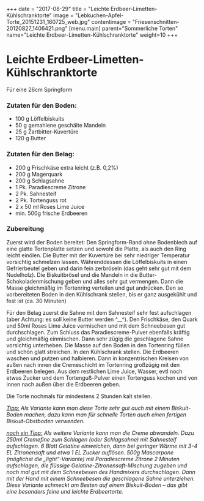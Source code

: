 +++
date = "2017-08-29"
title = "Leichte Erdbeer-Limetten-Kühlschranktorte"
image = "Lebkuchen-Apfel-Torte_20151231_160725_web.jpg"
contentimage = "Friesenschnitten-20120827_1406421.png"
[menu.main]
    parent="Sommerliche Torten"
    name="Leichte Erdbeer-Limetten-Kühlschranktorte"
	weight=10
+++

# Leichte Erdbeer-Limetten-Kühlschranktorte

Für eine 26cm Springform

### Zutaten für den Boden:

- 100 g Löffelbiskuits
- 50 g gemahlene geschälte Mandeln
- 25 g Zartbitter-Kuvertüre
- 120 g Butter

### Zutaten für den Belag:

- 200 g Frischkäse extra leicht (z.B. 0,2%)
- 200 g Magerquark
- 200 g Schlagsahne
- 1 Pk. Paradiescreme Zitrone
- 2 Pk. Sahnesteif
- 2 Pk. Tortenguss rot
- 2 x 50 ml Roses Lime Juice
- min. 500g frische Erdbeeren

### Zubereitung

Zuerst wird der Boden bereitet: Den Springform-Rand ohne Bodenblech auf eine glatte Tortenplatte setzen und sowohl die Platte, als auch den Ring leicht einölen. Die Butter mit  der Kuvertüre bei sehr niedriger Temperatur vorsichtig schmelzen lassen. Währenddessen die Löffelbiskuits in einen Gefrierbeutel geben und darin fein zerbröseln (das geht sehr gut mit dem Nudelholz). Die Biskuitbrösel und die Mandeln in die Butter-Schokoladenmischung geben und alles sehr gut vermengen. Dann die Masse gleichmäßig im Tortenring verteilen und gut andrücken. Den so vorbereiteten Boden in den Kühlschrank stellen, bis er ganz ausgekühlt und fest ist (ca. 30 Minuten)

Für den Belag zuerst die Sahne mit dem Sahnesteif sehr fest aufschlagen (aber Achtung: es soll keine Butter werden ^__^). Den Frischkäse, den Quark und 50ml Roses Lime Juice vermischen und mit dem Schneebesen gut durchschlagen. Zum Schluss das Paradiescreme-Pulver ebenfalls kräftig und gleichmäßig einmischen. Dann  sehr zügig die geschlagene Sahne vorsichtig unterheben. Die Masse auf den Boden in den Tortenring füllen und schön glatt streichen. In den Kühlschrank stellen. Die Erdbeeren waschen und putzen und halbieren. Dann in konzentrischen Kreisen von außen nach innen die Cremeschicht im Tortenring großzügig mit den Erdbeeren belegen. Aus dem restlichen Lime Juice, Wasser, evtl noch etwas Zucker und dem Tortenguß-Pulver einen Tortenguss kochen und von innen nach außen über die Erdbeeren geben.

Die Torte nochmals für mindestens 2 Stunden kalt stellen.

_<span style="text-decoration: underline;">Tipp:</span> Als Variante kann man diese Torte sehr gut auch mit einem Biskuit-Boden machen, dazu kann man für schnelle Torten auch einen fertigen Biskuit-Obstboden verwenden._ 

_<span style="text-decoration: underline;">noch ein Tipp:</span> Als weitere Variante kann man die Creme abwandeln. Dazu 250ml Cremefine zum Schlagen (oder Schlagsahne) mit Sahnesteif aufschlagen. 6 Blatt Gelatine einweichen, dann bei geringer Wärme mit 3-4 EL Zitronensaft und etwa 1 EL Zucker auflösen. 500g Mascarpone (möglichst die &#8222;light&#8220;-Variante) mit Paradiescreme Zitrone 2 Minuten aufschlagen, die flüssige Gelatine-Zitronensaft-Mischung zugeben und noch mal gut mit dem Schneebesen des Handmixers durchschlagen. Dann mit der Hand mit einem Schneebesen die geschlagene Sahne unterziehen. Diese Variante schmeckt am Besten auf einem Biskuit-Boden &#8211; das gibt eine besonders feine und leichte Erdbeertorte._
